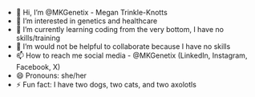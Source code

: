 - 👋 Hi, I’m @MKGenetix - Megan Trinkle-Knotts
- 👀 I’m interested in genetics and healthcare
- 🌱 I’m currently learning coding from the very bottom, I have no skills/training
- 💞️ I’m would not be helpful to collaborate because I have no skills
- 📫 How to reach me social media - @MKGenetix (LinkedIn, Instagram, Facebook, X)
- 😄 Pronouns: she/her
- ⚡ Fun fact: I have two dogs, two cats, and two axolotls

<!---
MKGenetix/MKGenetix is a ✨ special ✨ repository because its `README.md` (this file) appears on your GitHub profile.
You can click the Preview link to take a look at your changes.
--->

